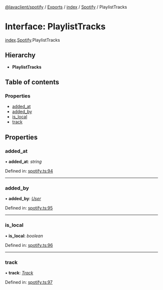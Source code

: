 [@lavaclient/spotify](../README.md) / [Exports](../modules.md) / [index](../modules/index.md) / [Spotify](../modules/index.spotify.md) / PlaylistTracks

# Interface: PlaylistTracks

[index](../modules/index.md).[Spotify](../modules/index.spotify.md).PlaylistTracks

## Hierarchy

* **PlaylistTracks**

## Table of contents

### Properties

- [added\_at](index.spotify.playlisttracks.md#added_at)
- [added\_by](index.spotify.playlisttracks.md#added_by)
- [is\_local](index.spotify.playlisttracks.md#is_local)
- [track](index.spotify.playlisttracks.md#track)

## Properties

### added\_at

• **added\_at**: *string*

Defined in: [spotify.ts:94](https://github.com/Lavaclient/plugins/blob/09b0c37/packages/spotify/src/spotify.ts#L94)

___

### added\_by

• **added\_by**: [*User*](spotify.spotify.user.md)

Defined in: [spotify.ts:95](https://github.com/Lavaclient/plugins/blob/09b0c37/packages/spotify/src/spotify.ts#L95)

___

### is\_local

• **is\_local**: *boolean*

Defined in: [spotify.ts:96](https://github.com/Lavaclient/plugins/blob/09b0c37/packages/spotify/src/spotify.ts#L96)

___

### track

• **track**: [*Track*](spotify.spotify.track.md)

Defined in: [spotify.ts:97](https://github.com/Lavaclient/plugins/blob/09b0c37/packages/spotify/src/spotify.ts#L97)
